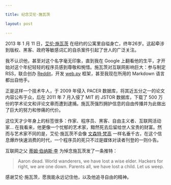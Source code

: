 ```yaml
---

title: 纪念艾伦·施瓦茨

layout: post

---
```

2013 年 1 月 11 日，[艾伦·施瓦茨][1] 在纽约的公寓里自缢身亡，终年26岁。这起牵涉到版权、黑客、政府等敏感词汇的自杀案件引起了世人的广泛关注。

我不认识他，甚至对这个名字毫无印象，直到我在 Google 上翻看他的生平，才开始对这个年纪轻轻的程序员感到尊敬和惋惜。施瓦茨对互联网影响巨大：参与制定 RSS，联合创办 [Reddit][2]，开发 [web.py][3] 框架，甚至我现在所用的 Markdown 语言都出自他手。

正是这样一个技术牛人，于 2009 年侵入 PACER 数据库，将其近五分之一的论文内容公布于众，后在 2011 年 7 月入侵了 MIT 的 JSTOR 数据库，下载了 500 万份的学术论文和评论文章而遭到逮捕。施瓦茨强烈拥护信息的自由传播并为此做出了巨大的努力和惨痛的代价。

这位天才少年身上的标签很多：作家、程序员、黑客、自由主义者、互联网活动家... 在我看来，他更像一个忧郁的艺术家，黯然死去后留给世人宝贵的财富。然而与艺术家不同的是，艾伦·施瓦茨不会像 [文森特·梵高][4] 一样名垂千古，在这个信息爆炸快速消费的时代，一个程序员的死只不过是媒体对读者刊登的一则仆告。

互联网之父 [蒂姆·伯纳斯·李][5] 为悼念施瓦茨发了一条推特：
>Aaron dead. World wanderers, we have lost a wise elder. Hackers for right, we are one down. Parents all, we have lost a child. Let us weep.

感谢艾伦·施瓦茨，愿我能永远记住他，以及他追寻自由的精神。

[1]:http://en.wikipedia.org/wiki/Aaron_Swartz
[2]:http://www.reddit.com/
[3]:http://webpy.org/
[4]:http://en.wikipedia.org/wiki/Vincent_Willem_van_Gogh
[5]:http://en.wikipedia.org/wiki/Tim_Berners-Lee